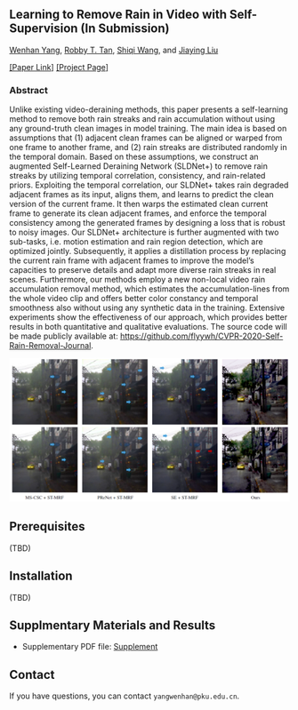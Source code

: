 ## Learning to Remove Rain in Video with Self-Supervision (In Submission)

[Wenhan Yang](https://flyywh.github.io/index.html), 
[Robby T. Tan](https://tanrobby.github.io/pub.html),
[Shiqi Wang](https://www.cs.cityu.edu.hk/~shiqwang/),
and [Jiaying Liu](http://www.icst.pku.edu.cn/struct/people/liujiaying.html) 

[[Paper Link]](http://39.96.165.147/Pub%20Files/2021/ywh_submission21_2.pdf)
[[Project Page]](https://github.com/flyywh/CVPR-2020-Self-Rain-Removal-Journal)

### Abstract

Unlike existing video-deraining methods, this paper presents a self-learning method to remove both rain streaks and rain accumulation without using any ground-truth clean images in model training. The main idea is based on assumptions that (1) adjacent clean frames can be aligned or warped from one frame to another frame, and (2) rain streaks are distributed randomly in the temporal domain. Based on these assumptions, we construct an augmented Self-Learned Deraining Network (SLDNet+) to remove rain streaks by utilizing temporal correlation, consistency, and rain-related priors. Exploiting the temporal correlation, our SLDNet+ takes rain degraded adjacent frames as its input, aligns them, and learns to predict the clean version of the current frame. It then warps the estimated clean current frame to generate its clean adjacent frames, and enforce the temporal consistency among the generated frames by designing a loss that is robust to noisy images. Our SLDNet+ architecture is further augmented with two sub-tasks, i.e. motion estimation and rain region detection, which are optimized jointly. Subsequently, it applies a distillation process by replacing the current rain frame with adjacent frames to improve the model’s capacities to preserve details and adapt more diverse rain streaks in real scenes. Furthermore, our methods employ a new non-local video rain accumulation removal method, which estimates the accumulation-lines from the whole video clip and offers better color constancy and temporal smoothness also without using any synthetic data in the training. Extensive experiments show the effectiveness of our approach, which provides better results in both quantitative and qualitative evaluations. The source code will be made publicly available at: https://github.com/flyywh/CVPR-2020-Self-Rain-Removal-Journal.

<img src="teaser/teaser_SLDNet+.png" > 

## Prerequisites
(TBD)

## Installation
(TBD)

## Supplmentary Materials and Results
- Supplementary PDF file: [Supplement](https://github.com/flyywh/CVPR-2020-Self-Rain-Removal-Journal/blob/main/pdf/TPAMI-Self-Video-Deraining-Sup-v2.pdf)

## Contact
If you have questions, you can contact `yangwenhan@pku.edu.cn`.